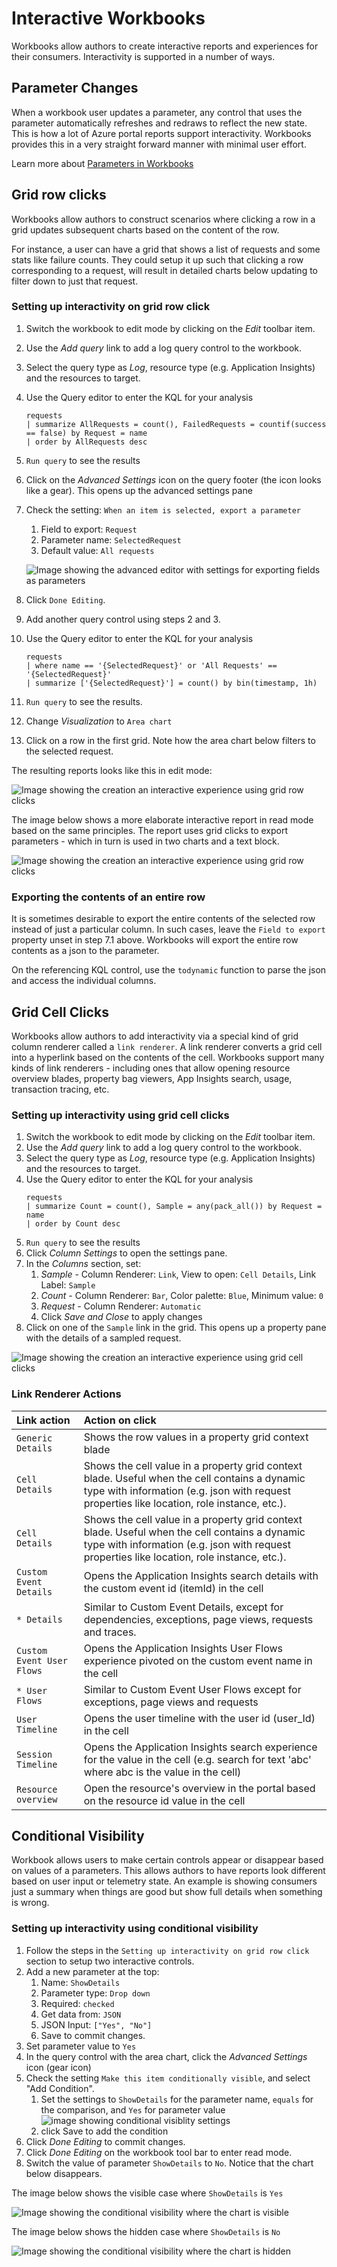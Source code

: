 # Interactive Workbooks

Workbooks allow authors to create interactive reports and experiences for their consumers. Interactivity is supported in a number of ways.

## Parameter Changes
When a workbook user updates a parameter, any control that uses the parameter automatically refreshes and redraws to reflect the new state. This is how a lot of Azure portal reports support interactivity. Workbooks provides this in a very straight forward manner with minimal user effort.

Learn more about [Parameters in Workbooks](Parameters/Parameters.md)

## Grid row clicks
Workbooks allow authors to construct scenarios where clicking a row in a grid updates subsequent charts based on the content of the row. 

For instance, a user can have a grid that shows a list of requests and some stats like failure counts. They could setup it up such that clicking a row corresponding to a request, will result in detailed charts below updating to filter down to just that request.

### Setting up interactivity on grid row click
1. Switch the workbook to edit mode by clicking on the _Edit_ toolbar item.
2. Use the _Add query_ link to add a log query control to the workbook. 
3. Select the query type as _Log_, resource type (e.g. Application Insights) and the resources to target.
4. Use the Query editor to enter the KQL for your analysis
    ```
    requests
    | summarize AllRequests = count(), FailedRequests = countif(success == false) by Request = name
    | order by AllRequests desc    
    ```
5. `Run query` to see the results
6. Click on the _Advanced Settings_ icon on the query footer (the icon looks like a gear). This opens up the advanced settings pane 
7. Check the setting: `When an item is selected, export a parameter`
    1. Field to export: `Request`
    2. Parameter name: `SelectedRequest`
    3. Default value: `All requests`
    
    ![Image showing the advanced editor with settings for exporting fields as parameters](Images/Interactivity-AdvancedSettings.png)

8. Click `Done Editing`.
9. Add another query control using steps 2 and 3.
10. Use the Query editor to enter the KQL for your analysis
    ```
    requests
    | where name == '{SelectedRequest}' or 'All Requests' == '{SelectedRequest}'
    | summarize ['{SelectedRequest}'] = count() by bin(timestamp, 1h)
    ```
11. `Run query` to see the results.
12. Change _Visualization_ to `Area chart`
12. Click on a row in the first grid. Note how the area chart below filters to the selected request.

The resulting reports looks like this in edit mode:

![Image showing the creation an interactive experience using grid row clicks](Images/Interactivity-GridClick-Create.png)

The image below shows a more elaborate interactive report in read mode based on the same principles. The report uses grid clicks to export parameters - which in turn is used in two charts and a text block.

![Image showing the creation an interactive experience using grid row clicks](Images/Interactivity-GridClick-ReadMode.png)

### Exporting the contents of an entire row
It is sometimes desirable to export the entire contents of the selected row instead of just a particular column. In such cases, leave the `Field to export` property unset in step 7.1 above. Workbooks will export the entire row contents as a json to the parameter. 

On the referencing KQL control, use the `todynamic` function to parse the json and access the individual columns.

 ## Grid Cell Clicks
Workbooks allow authors to add interactivity via a special kind of grid column renderer called a `link renderer`. A link renderer converts a grid cell into a hyperlink based on the contents of the cell. Workbooks support many kinds of link renderers - including ones that allow opening resource overview blades, property bag viewers, App Insights search, usage, transaction tracing, etc.

### Setting up interactivity using grid cell clicks
1. Switch the workbook to edit mode by clicking on the _Edit_ toolbar item.
2. Use the _Add query_ link to add a log query control to the workbook. 
3. Select the query type as _Log_, resource type (e.g. Application Insights) and the resources to target.
4. Use the Query editor to enter the KQL for your analysis
    ```
    requests
    | summarize Count = count(), Sample = any(pack_all()) by Request = name
    | order by Count desc
    ```
5. `Run query` to see the results
6. Click _Column Settings_ to open the settings pane.
7. In the _Columns_ section, set:
    1. _Sample_ - Column Renderer: `Link`, View to open: `Cell Details`, Link Label: `Sample`
    2. _Count_ - Column Renderer: `Bar`, Color palette: `Blue`, Minimum value: `0`
    3. _Request_ - Column Renderer: `Automatic`
    4. Click _Save and Close_ to apply changes
8. Click on one of the `Sample` link in the grid. This opens up a property pane with the details of a sampled request.

![Image showing the creation an interactive experience using grid cell clicks](Images/Interactivity-GridCellClick-Create.png)

### Link Renderer Actions
| Link action | Action on click |
|:------------- |:-------------|
| `Generic Details` | Shows the row values in a property grid context blade |
| `Cell Details` | Shows the cell value in a property grid context blade. Useful when the cell contains a dynamic type with information (e.g. json with request properties like location, role instance, etc.). |
| `Cell Details` | Shows the cell value in a property grid context blade. Useful when the cell contains a dynamic type with information (e.g. json with request properties like location, role instance, etc.). |
| `Custom Event Details` | Opens the Application Insights search details with the custom event id (itemId) in the cell |
| `* Details` | Similar to Custom Event Details, except for dependencies, exceptions, page views, requests and traces. |
| `Custom Event User Flows` | Opens the Application Insights User Flows experience pivoted on the custom event name in the cell |
| `* User Flows` | Similar to Custom Event User Flows except for exceptions, page views and requests |
| `User Timeline` | Opens the user timeline with the user id (user_Id) in the cell |
| `Session Timeline` | Opens the Application Insights search experience for the value in the cell (e.g. search for text 'abc' where abc is the value in the cell) |
| `Resource overview` | Open the resource's overview in the portal based on the resource id value in the cell |

## Conditional Visibility
Workbook allows users to make certain controls appear or disappear based on values of a parameters. This allows authors to have reports look different based on user input or telemetry state. An example is showing consumers just a summary when things are good but show full details when something is wrong.

### Setting up interactivity using conditional visibility
1. Follow the steps in the `Setting up interactivity on grid row click` section to setup two interactive controls.
2. Add a new parameter at the top:
    1. Name: `ShowDetails`
    2. Parameter type: `Drop down`
    3. Required: `checked`
    4. Get data from: `JSON`
    5. JSON Input: `["Yes", "No"]`
    6. Save to commit changes.
3. Set parameter value to `Yes`
4. In the query control with the area chart, click the _Advanced Settings_ icon (gear icon)
5. Check the setting `Make this item conditionally visible`, and select "Add Condition".
    1. Set the settings to `ShowDetails` for the parameter name,  `equals` for the comparison, and `Yes` for parameter value
    ![image showing conditional visiblity settings](Images/ConditionalVisibility.png)
    2. click Save to add the condition
6. Click _Done Editing_ to commit changes.
7. Click _Done Editing_ on the workbook tool bar to enter read mode.
8. Switch the value of parameter `ShowDetails` to `No`. Notice that the chart below disappears.

The image below shows the visible case where `ShowDetails` is `Yes`

![Image showing the conditional visibility where the chart is visible](Images/Interactivity-ConditionalVisibility-Visible.png)

The image below shows the hidden case where `ShowDetails` is `No`

![Image showing the conditional visibility where the chart is hidden](Images/Interactivity-ConditionalVisibility-Invisible.png)


